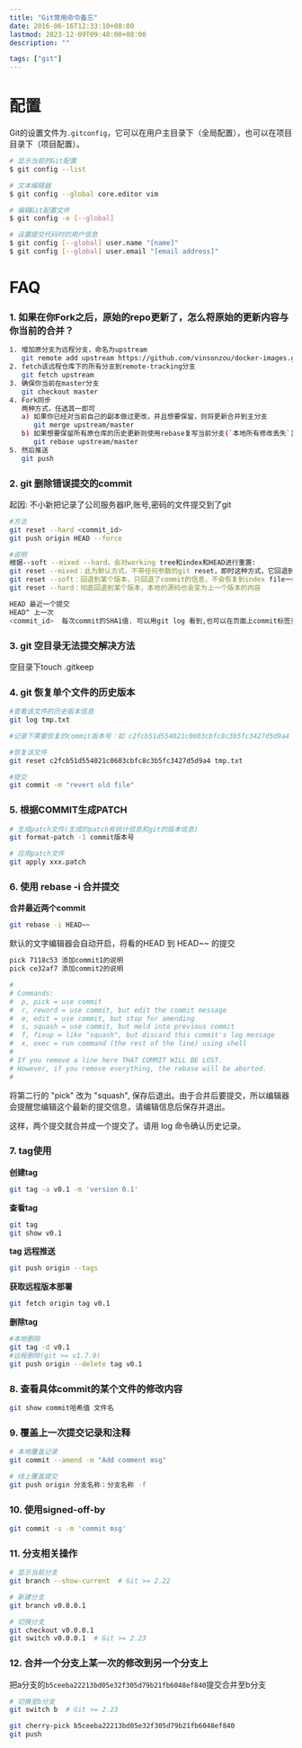 ```yaml
---
title: "Git常用命令备忘"
date: 2016-06-16T12:33:10+08:00
lastmod: 2023-12-09T09:48:00+08:00
description: ""

tags: ["git"]
---
```


# 配置

Git的设置文件为`.gitconfig`，它可以在用户主目录下（全局配置），也可以在项目目录下（项目配置）。

```sh
# 显示当前的Git配置
$ git config --list

# 文本编辑器
$ git config --global core.editor vim

# 编辑Git配置文件
$ git config -e [--global]

# 设置提交代码时的用户信息
$ git config [--global] user.name "[name]"
$ git config [--global] user.email "[email address]"
```

# FAQ

### 1. 如果在你Fork之后，原始的repo更新了，怎么将原始的更新内容与你当前的合并？

```sh
1. 增加原分支为远程分支，命名为upstream
   git remote add upstream https://github.com/vinsonzou/docker-images.git
2. fetch该远程仓库下的所有分支到remote-tracking分支
   git fetch upstream
3. 确保你当前在master分支
   git checkout master
4. Fork同步
   两种方式，任选其一即可
   a) 如果你已经对当前自己的副本做过更改，并且想要保留，则将更新合并到主分支
      git merge upstream/master
   b) 如果想要保留所有原仓库的历史更新则使用rebase复写当前分支(`本地所有修改丢失`)
      git rebase upstream/master
5. 然后推送
   git push
```

### 2. git 删除错误提交的commit

起因: 不小新把记录了公司服务器IP,账号,密码的文件提交到了git

```sh
#方法
git reset --hard <commit_id>
git push origin HEAD --force

#说明
根据--soft --mixed --hard，会对working tree和index和HEAD进行重置:
git reset --mixed：此为默认方式，不带任何参数的git reset，即时这种方式，它回退到某个版本，只保留源码，回退commit和index信息
git reset --soft：回退到某个版本，只回退了commit的信息，不会恢复到index file一级。如果还要提交，直接commit即可
git reset --hard：彻底回退到某个版本，本地的源码也会变为上一个版本的内容

HEAD 最近一个提交
HEAD^ 上一次
<commit_id>  每次commit的SHA1值. 可以用git log 看到,也可以在页面上commit标签页里找到.
```

### 3. git 空目录无法提交解决方法

空目录下touch .gitkeep

### 4. git 恢复单个文件的历史版本

```sh
#查看该文件的历史版本信息
git log tmp.txt

#记录下需要恢复的commit版本号：如 c2fcb51d554021c0603cbfc8c3b5fc3427d5d9a4

#恢复该文件
git reset c2fcb51d554021c0603cbfc8c3b5fc3427d5d9a4 tmp.txt

#提交
git commit -m "revert old file"
```

### 5. 根据COMMIT生成PATCH

```sh
# 生成patch文件(生成的patch有统计信息和git的版本信息)
git format-patch -1 commit版本号

# 应用patch文件
git apply xxx.patch
```

### 6. 使用 rebase -i 合并提交

**合并最近两个commit**
```sh
git rebase -i HEAD~~
```

默认的文字编辑器会自动开启，将看的HEAD 到 HEAD~~ 的提交

```sh
pick 7118c53 添加commit1的说明
pick ce32af7 添加commit2的说明

#
# Commands:
#  p, pick = use commit
#  r, reword = use commit, but edit the commit message
#  e, edit = use commit, but stop for amending
#  s, squash = use commit, but meld into previous commit
#  f, fixup = like "squash", but discard this commit's log message
#  x, exec = run command (the rest of the line) using shell
#
# If you remove a line here THAT COMMIT WILL BE LOST.
# However, if you remove everything, the rebase will be aborted.
#
```

将第二行的 "pick" 改为 "squash", 保存后退出。由于合并后要提交，所以编辑器会提醒您编辑这个最新的提交信息，请编辑信息后保存并退出。

这样，两个提交就合并成一个提交了。请用 log 命令确认历史记录。

### 7. tag使用
**创建tag**

```sh
git tag -a v0.1 -m 'version 0.1'
```

**查看tag**

```sh
git tag
git show v0.1
```

**tag 远程推送**

```sh
git push origin --tags
```

**获取远程版本部署**

```sh
git fetch origin tag v0.1
```

**删除tag**

```sh
#本地删除
git tag -d v0.1
#远程删除(git >= v1.7.0)
git push origin --delete tag v0.1
```

### 8. 查看具体commit的某个文件的修改内容
```sh
git show commit哈希值 文件名
```

### 9. 覆盖上一次提交记录和注释
```sh
# 本地覆盖记录
git commit --amend -m "Add comment msg"

# 线上覆盖提交
git push origin 分支名称：分支名称 -f
```

### 10. 使用signed-off-by
```sh
git commit -s -m 'commit msg'
```

### 11. 分支相关操作
```sh
# 显示当前分支
git branch --show-current  # Git >= 2.22

# 新建分支
git branch v0.0.0.1

# 切换分支
git checkout v0.0.0.1
git switch v0.0.0.1  # Git >= 2.23
```

### 12. 合并一个分支上某一次的修改到另一个分支上
把a分支的`b5ceeba22213bd05e32f305d79b21fb6048ef840`提交合并至b分支

```sh
# 切换至b分支
git switch b  # Git >= 2.23

git cherry-pick b5ceeba22213bd05e32f305d79b21fb6048ef840
git push
```
